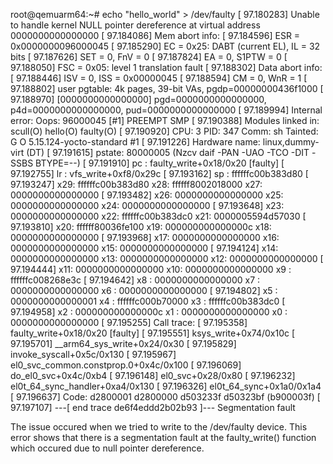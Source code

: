 root@qemuarm64:~# echo "hello_world" > /dev/faulty
[   97.180283] Unable to handle kernel NULL pointer dereference at virtual address 0000000000000000
[   97.184086] Mem abort info:
[   97.184596]   ESR = 0x0000000096000045
[   97.185290]   EC = 0x25: DABT (current EL), IL = 32 bits
[   97.187626]   SET = 0, FnV = 0
[   97.187824]   EA = 0, S1PTW = 0
[   97.188050]   FSC = 0x05: level 1 translation fault
[   97.188302] Data abort info:
[   97.188446]   ISV = 0, ISS = 0x00000045
[   97.188594]   CM = 0, WnR = 1
[   97.188802] user pgtable: 4k pages, 39-bit VAs, pgdp=00000000436f1000
[   97.188970] [0000000000000000] pgd=0000000000000000, p4d=0000000000000000, pud=0000000000000000
[   97.189994] Internal error: Oops: 96000045 [#1] PREEMPT SMP
[   97.190388] Modules linked in: scull(O) hello(O) faulty(O)
[   97.190920] CPU: 3 PID: 347 Comm: sh Tainted: G           O      5.15.124-yocto-standard #1
[   97.191226] Hardware name: linux,dummy-virt (DT)
[   97.191615] pstate: 80000005 (Nzcv daif -PAN -UAO -TCO -DIT -SSBS BTYPE=--)
[   97.191910] pc : faulty_write+0x18/0x20 [faulty]
[   97.192755] lr : vfs_write+0xf8/0x29c
[   97.193162] sp : ffffffc00b383d80
[   97.193247] x29: ffffffc00b383d80 x28: ffffff8002018000 x27: 0000000000000000
[   97.193482] x26: 0000000000000000 x25: 0000000000000000 x24: 0000000000000000
[   97.193648] x23: 0000000000000000 x22: ffffffc00b383dc0 x21: 0000005594d57030
[   97.193810] x20: ffffff80036fe100 x19: 000000000000000c x18: 0000000000000000
[   97.193968] x17: 0000000000000000 x16: 0000000000000000 x15: 0000000000000000
[   97.194124] x14: 0000000000000000 x13: 0000000000000000 x12: 0000000000000000
[   97.194444] x11: 0000000000000000 x10: 0000000000000000 x9 : ffffffc008268e3c
[   97.194642] x8 : 0000000000000000 x7 : 0000000000000000 x6 : 0000000000000000
[   97.194802] x5 : 0000000000000001 x4 : ffffffc000b70000 x3 : ffffffc00b383dc0
[   97.194958] x2 : 000000000000000c x1 : 0000000000000000 x0 : 0000000000000000
[   97.195255] Call trace:
[   97.195358]  faulty_write+0x18/0x20 [faulty]
[   97.195551]  ksys_write+0x74/0x10c
[   97.195701]  __arm64_sys_write+0x24/0x30
[   97.195829]  invoke_syscall+0x5c/0x130
[   97.195967]  el0_svc_common.constprop.0+0x4c/0x100
[   97.196069]  do_el0_svc+0x4c/0xb4
[   97.196148]  el0_svc+0x28/0x80
[   97.196232]  el0t_64_sync_handler+0xa4/0x130
[   97.196326]  el0t_64_sync+0x1a0/0x1a4
[   97.196637] Code: d2800001 d2800000 d503233f d50323bf (b900003f) 
[   97.197107] ---[ end trace de6f4eddd2b02b93 ]---
Segmentation fault


The issue occured when we tried to write to the /dev/faulty device. This error shows that there is a segmentation fault at the faulty_write() function which occured due to null pointer dereference.
